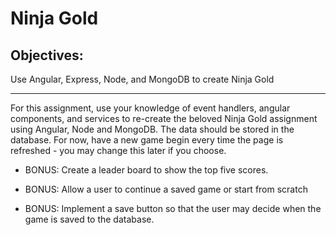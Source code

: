 # Ninja Gold

## Objectives:
Use Angular, Express, Node, and MongoDB to create Ninja Gold

---

For this assignment, use your knowledge of event handlers, angular components, and services to re-create the beloved Ninja Gold assignment using Angular, Node and MongoDB. The data should be stored in the database. For now, have a new game begin every time the page is refreshed - you may change this later if you choose.

* BONUS: Create a leader board to show the top five scores.

* BONUS: Allow a user to continue a saved game or start from scratch

* BONUS: Implement a save button so that the user may decide when the game is saved to the database.

